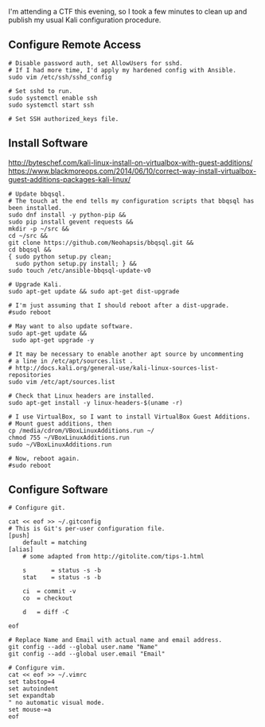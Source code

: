 
I'm attending a CTF this evening, so I took a few minutes to clean up and publish my usual Kali configuration procedure.

## Configure Remote Access

    # Disable password auth, set AllowUsers for sshd.
    # If I had more time, I'd apply my hardened config with Ansible.
    sudo vim /etc/ssh/sshd_config

    # Set sshd to run.
    sudo systemctl enable ssh
    sudo systemctl start ssh 

    # Set SSH authorized_keys file. 


## Install Software

<http://byteschef.com/kali-linux-install-on-virtualbox-with-guest-additions/>  
<https://www.blackmoreops.com/2014/06/10/correct-way-install-virtualbox-guest-additions-packages-kali-linux/>
 

    # Update bbqsql.
    # The touch at the end tells my configuration scripts that bbqsql has been installed.
    sudo dnf install -y python-pip &&
    sudo pip install gevent requests &&
    mkdir -p ~/src &&
    cd ~/src &&
    git clone https://github.com/Neohapsis/bbqsql.git &&
    cd bbqsql &&
    { sudo python setup.py clean;
      sudo python setup.py install; } &&
    sudo touch /etc/ansible-bbqsql-update-v0

    # Upgrade Kali.
    sudo apt-get update && sudo apt-get dist-upgrade

    # I'm just assuming that I should reboot after a dist-upgrade.
    #sudo reboot

    # May want to also update software. 
    sudo apt-get update && 
     sudo apt-get upgrade -y 

    # It may be necessary to enable another apt source by uncommenting 
    # a line in /etc/apt/sources.list .
    # http://docs.kali.org/general-use/kali-linux-sources-list-repositories
    sudo vim /etc/apt/sources.list

    # Check that Linux headers are installed.
    sudo apt-get install -y linux-headers-$(uname -r)

    # I use VirtualBox, so I want to install VirtualBox Guest Additions.
    # Mount guest additions, then
    cp /media/cdrom/VBoxLinuxAdditions.run ~/
    chmod 755 ~/VBoxLinuxAdditions.run
    sudo ~/VBoxLinuxAdditions.run

    # Now, reboot again.
    #sudo reboot

<!-- May want to add: 
- clone reference repo
- install burp?
- let msfconsole initialize / register metasploit
- installing a network manager / configuring extra ethernet interfaces
-->

## Configure Software


    # Configure git. 

    cat << eof >> ~/.gitconfig 
    # This is Git's per-user configuration file.
    [push]
	    default = matching
    [alias]
        # some adapted from http://gitolite.com/tips-1.html

        s       = status -s -b
        stat    = status -s -b

        ci  = commit -v
        co  = checkout

        d   = diff -C
    
    eof

    # Replace Name and Email with actual name and email address. 
    git config --add --global user.name "Name"
    git config --add --global user.email "Email"

    # Configure vim.
    cat << eof >> ~/.vimrc
    set tabstop=4
    set autoindent
    set expandtab
    " no automatic visual mode.
    set mouse-=a
    eof

